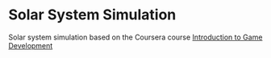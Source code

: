 # Solar System Simulation
Solar system simulation based on the Coursera course [Introduction to Game Development](https://www.coursera.org/learn/game-development/home/welcome)
